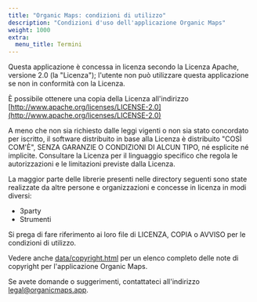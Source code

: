 ```yaml
---
title: "Organic Maps: condizioni di utilizzo"
description: "Condizioni d'uso dell'applicazione Organic Maps"
weight: 1000
extra:
  menu_title: Termini
---
```


Questa applicazione è concessa in licenza secondo la Licenza Apache, versione 2.0 (la "Licenza");
l'utente non può utilizzare questa applicazione se non in conformità con la Licenza.

È possibile ottenere una copia della Licenza all'indirizzo [http://www.apache.org/licenses/LICENSE-2.0](http://www.apache.org/licenses/LICENSE-2.0)

A meno che non sia richiesto dalle leggi vigenti o non sia stato concordato per iscritto, il software distribuito
in base alla Licenza è distribuito "COSÌ COM'È", SENZA GARANZIE O
CONDIZIONI DI ALCUN TIPO, né esplicite né implicite. Consultare la Licenza per il
linguaggio specifico che regola le autorizzazioni e le limitazioni previste dalla Licenza.

La maggior parte delle librerie presenti nelle directory seguenti sono state realizzate da altre persone
e organizzazioni e concesse in licenza in modi diversi:

- 3party
- Strumenti

Si prega di fare riferimento ai loro file di LICENZA, COPIA o AVVISO per le condizioni di utilizzo.

Vedere anche [data/copyright.html](https://htmlpreview.github.io/?https://github.com/organicmaps/organicmaps/master/data/copyright.html)
per un elenco completo delle note di copyright per l'applicazione Organic Maps.

Se avete domande o suggerimenti, contattateci all'indirizzo [legal@organicmaps.app](mailto:legal@organicmaps.app).
